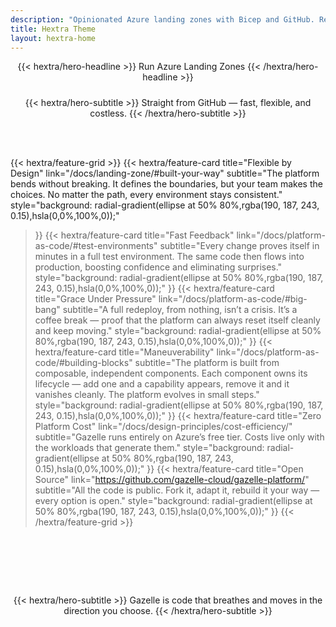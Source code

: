 ```yaml
---
description: "Opinionated Azure landing zones with Bicep and GitHub. Reproducible in minutes, scalable by design, open source by default."
title: Hextra Theme
layout: hextra-home
---
```


<div style="margin: auto; text-align: center;">
<div class="hx:mt-6 hx:mb-6">
{{< hextra/hero-headline >}}
Run Azure Landing Zones
{{< /hextra/hero-headline >}}
</div>

<div style="height: 1.5rem;"></div>
<div class="hx:mb-10">
{{< hextra/hero-subtitle >}}
Straight from GitHub — fast, flexible, and costless.  
{{< /hextra/hero-subtitle >}}
</div>
</div>

<div style="height: 3rem;"></div>

{{< hextra/feature-grid >}}
  {{< hextra/feature-card
    title="Flexible by Design"
    link="/docs/landing-zone/#built-your-way"
    subtitle="The platform bends without breaking. It defines the boundaries, but your team makes the choices. No matter the path, every environment stays consistent."
    style="background: radial-gradient(ellipse at 50% 80%,rgba(190, 187, 243, 0.15),hsla(0,0%,100%,0));"
  >}}
  {{< hextra/feature-card
    title="Fast Feedback"
    link="/docs/platform-as-code/#test-environments"
    subtitle="Every change proves itself in minutes in a full test environment. The same code then flows into production, boosting confidence and eliminating surprises."
    style="background: radial-gradient(ellipse at 50% 80%,rgba(190, 187, 243, 0.15),hsla(0,0%,100%,0));"
  >}}
  {{< hextra/feature-card
    title="Grace Under Pressure"
    link="/docs/platform-as-code/#big-bang"
    subtitle="A full redeploy, from nothing, isn’t a crisis. It’s a coffee break — proof that the platform can always reset itself cleanly and keep moving."
    style="background: radial-gradient(ellipse at 50% 80%,rgba(190, 187, 243, 0.15),hsla(0,0%,100%,0));"
  >}}
  {{< hextra/feature-card
    title="Maneuverability"
    link="/docs/platform-as-code/#building-blocks"
    subtitle="The platform is built from composable, independent components. Each component owns its lifecycle — add one and a capability appears, remove it and it vanishes cleanly. The platform evolves in small steps."
    style="background: radial-gradient(ellipse at 50% 80%,rgba(190, 187, 243, 0.15),hsla(0,0%,100%,0));"
  >}}
  {{< hextra/feature-card
    title="Zero Platform Cost"
    link="/docs/design-principles/cost-efficiency/"
    subtitle="Gazelle runs entirely on Azure’s free tier. Costs live only with the workloads that generate them."
    style="background: radial-gradient(ellipse at 50% 80%,rgba(190, 187, 243, 0.15),hsla(0,0%,100%,0));"
  >}}
  {{< hextra/feature-card
    title="Open Source"
    link="https://github.com/gazelle-cloud/gazelle-platform/"
    subtitle="All the code is public. Fork it, adapt it, rebuild it your way — every option is open."
    style="background: radial-gradient(ellipse at 50% 80%,rgba(190, 187, 243, 0.15),hsla(0,0%,100%,0));"
  >}}
{{< /hextra/feature-grid >}}

<div style="height: 5rem;"></div>
<div style="margin: auto; text-align: center;">

{{< hextra/hero-subtitle >}}
Gazelle is code that breathes and moves in the direction you choose.
{{< /hextra/hero-subtitle >}}

</div>